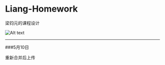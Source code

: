 # Liang-Homework
梁钧元的课程设计

![Alt text](https://img.shields.io/badge/version-node%3E%3D8.0-green.svg)

***
###5月10日

重新合并后上传
